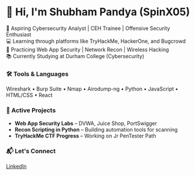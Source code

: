 # 👋 Hi, I'm Shubham Pandya (SpinX05)

🚀 Aspiring Cybersecurity Analyst | CEH Trainee | Offensive Security Enthusiast  
💻 Learning through platforms like TryHackMe, HackerOne, and Bugcrowd  
🔐 Practicing Web App Security | Network Recon | Wireless Hacking  
📚 Currently Studying at Durham College (Cybersecurity)

### 🛠 Tools & Languages
Wireshark • Burp Suite • Nmap • Airodump-ng • Python • JavaScript • HTML/CSS • React

### 🧪 Active Projects
- **Web App Security Labs** – DVWA, Juice Shop, PortSwigger
- **Recon Scripting in Python** – Building automation tools for scanning
- **TryHackMe CTF Progress** – Working on Jr PenTester Path

### 📬 Let's Connect
[LinkedIn](https://www.linkedin.com/in/shubhampandy)
